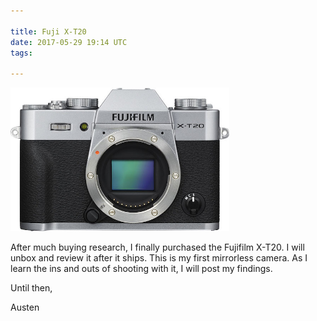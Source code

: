 ```yaml
---

title: Fuji X-T20
date: 2017-05-29 19:14 UTC
tags: 

---
```

<div id="img">
	<img src="/images/fujixt20.jpg" alt="Fujifilm X-T20" width="350px" text-align="center">
</div>

After much buying research, I finally purchased the Fujifilm X-T20. I will unbox and review it after it ships. This is my first mirrorless camera. As I learn the ins and outs of shooting with it, I will post my findings.

Until then,

Austen

